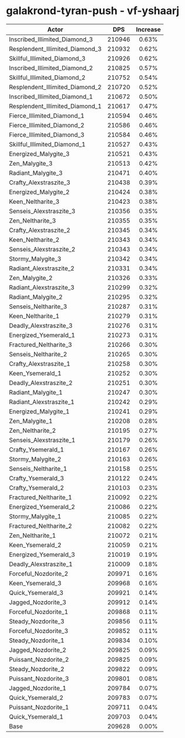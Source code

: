 # galakrond-tyran-push - vf-yshaarj
| Actor | DPS | Increase |
|---|:---:|:---:|
|Inscribed_Illimited_Diamond_3|210946|0.63%|
|Resplendent_Illimited_Diamond_3|210932|0.62%|
|Skillful_Illimited_Diamond_3|210926|0.62%|
|Inscribed_Illimited_Diamond_2|210825|0.57%|
|Skillful_Illimited_Diamond_2|210752|0.54%|
|Resplendent_Illimited_Diamond_2|210720|0.52%|
|Inscribed_Illimited_Diamond_1|210672|0.50%|
|Resplendent_Illimited_Diamond_1|210617|0.47%|
|Fierce_Illimited_Diamond_1|210594|0.46%|
|Fierce_Illimited_Diamond_2|210586|0.46%|
|Fierce_Illimited_Diamond_3|210584|0.46%|
|Skillful_Illimited_Diamond_1|210527|0.43%|
|Energized_Malygite_3|210521|0.43%|
|Zen_Malygite_3|210513|0.42%|
|Radiant_Malygite_3|210471|0.40%|
|Crafty_Alexstraszite_3|210438|0.39%|
|Energized_Malygite_2|210424|0.38%|
|Keen_Neltharite_3|210423|0.38%|
|Senseis_Alexstraszite_3|210356|0.35%|
|Zen_Neltharite_3|210355|0.35%|
|Crafty_Alexstraszite_2|210345|0.34%|
|Keen_Neltharite_2|210343|0.34%|
|Senseis_Alexstraszite_2|210343|0.34%|
|Stormy_Malygite_3|210342|0.34%|
|Radiant_Alexstraszite_2|210331|0.34%|
|Zen_Malygite_2|210326|0.33%|
|Radiant_Alexstraszite_3|210299|0.32%|
|Radiant_Malygite_2|210295|0.32%|
|Senseis_Neltharite_3|210287|0.31%|
|Keen_Neltharite_1|210279|0.31%|
|Deadly_Alexstraszite_3|210276|0.31%|
|Energized_Ysemerald_1|210273|0.31%|
|Fractured_Neltharite_3|210266|0.30%|
|Senseis_Neltharite_2|210265|0.30%|
|Crafty_Alexstraszite_1|210258|0.30%|
|Keen_Ysemerald_1|210252|0.30%|
|Deadly_Alexstraszite_2|210251|0.30%|
|Radiant_Malygite_1|210247|0.30%|
|Radiant_Alexstraszite_1|210242|0.29%|
|Energized_Malygite_1|210241|0.29%|
|Zen_Malygite_1|210208|0.28%|
|Zen_Neltharite_2|210195|0.27%|
|Senseis_Alexstraszite_1|210179|0.26%|
|Crafty_Ysemerald_1|210167|0.26%|
|Stormy_Malygite_2|210163|0.26%|
|Senseis_Neltharite_1|210158|0.25%|
|Crafty_Ysemerald_3|210122|0.24%|
|Crafty_Ysemerald_2|210103|0.23%|
|Fractured_Neltharite_1|210092|0.22%|
|Energized_Ysemerald_2|210086|0.22%|
|Stormy_Malygite_1|210085|0.22%|
|Fractured_Neltharite_2|210082|0.22%|
|Zen_Neltharite_1|210072|0.21%|
|Keen_Ysemerald_2|210059|0.21%|
|Energized_Ysemerald_3|210019|0.19%|
|Deadly_Alexstraszite_1|210009|0.18%|
|Forceful_Nozdorite_2|209971|0.16%|
|Keen_Ysemerald_3|209968|0.16%|
|Quick_Ysemerald_3|209921|0.14%|
|Jagged_Nozdorite_3|209912|0.14%|
|Forceful_Nozdorite_1|209868|0.11%|
|Steady_Nozdorite_3|209856|0.11%|
|Forceful_Nozdorite_3|209852|0.11%|
|Steady_Nozdorite_1|209834|0.10%|
|Jagged_Nozdorite_2|209825|0.09%|
|Puissant_Nozdorite_2|209825|0.09%|
|Steady_Nozdorite_2|209822|0.09%|
|Puissant_Nozdorite_3|209801|0.08%|
|Jagged_Nozdorite_1|209784|0.07%|
|Quick_Ysemerald_2|209783|0.07%|
|Puissant_Nozdorite_1|209711|0.04%|
|Quick_Ysemerald_1|209703|0.04%|
|Base|209628|0.00%|
